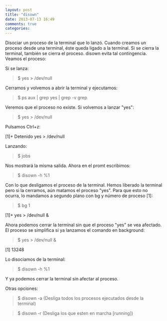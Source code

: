 ```yaml
---
layout: post
title: "disown"
date: 2013-07-13 16:49
comments: true
categories: 
---
```

Disociar un proceso de la terminal que lo lanzó. Cuando creamos un proceso desde una terminal, éste queda ligado a la terminal. Si se cierra la terminal, también se cierra el proceso. disown evita tal contingencia. Veamos el proceso: 

Si se lanza: 

>$ yes > /dev/null 

Cerramos y volvemos a abrir la terminal y ejecutamos: 

>$ ps aux | grep yes | grep -v grep 

Veremos que el proceso no existe. Si volvemos a lanzar "yes": 

>$ yes > /dev/null 

Pulsamos Ctrl+z: 

[1]+  Detenido                  yes > /dev/null 

Lanzando: 

>$ jobs 

Nos mostrará la misma salida. Ahora en el promt escribimos: 

>$ disown -h %1 

Con lo que desligamos el proceso de la terminal. Hemos liberado la terminal pero si la cerramos, aún matamos el proceso "yes". Para que esto no ocurra, lo mandamos a segundo plano con bg y número de proceso [1]: 

>$ bg 1 

[1]+ yes > /dev/null & 

Ahora podemos cerrar la terminal sin que el proceso "yes" se vea afectado. El proceso se simplifica si ya lanzamos el comando en background: 

>$ yes > /dev/null & 

[1] 13248 

Lo disociamos de la terminal: 

>$ disown -h %1 

Y ya podemos cerrar la terminal sin afectar al proceso. 

Otras opciones: 

>$ disown -a (Desliga todos los procesos ejecutados desde la terminal) 

>$ disown -r (Desliga los que esten en marcha [running])


